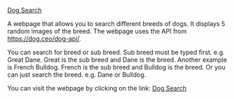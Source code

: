 <u>Dog Search</u>

A webpage that allows you to search different breeds of dogs. It displays 5 random 
images of the breed.
The webpage uses the API from https://dog.ceo/dog-api/.

You can search for breed or sub breed. Sub breed must be typed first.
e.g. Great Dane. Great is the sub breed and Dane is the breed.
Another example is French Bulldog. French is the sub breed and Bulldog is the breed.
Or you can just search the breed. e.g. Dane or Bulldog.

You can visit the webpage by clicking on the link: <a href="https://etrs27.github.io/dog-api/">Dog Search</a>

